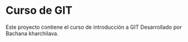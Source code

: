 # Curso de GIT

Este proyecto contiene el curso de introducción a GIT
Desarrollado por Bachana kharchilava.
